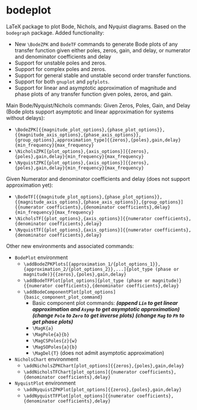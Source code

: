 # bodeplot
LaTeX package to plot Bode, Nichols, and Nyquist diagrams.
Based on the `bodegraph` package.
Added functionality:
 - New `\BodeZPK` and `BodeTF` commands to generate Bode plots of any transfer function given either poles, zeros, gain, and delay, or numerator and denominator coefficients and delay
 - Support for unstable poles and zeros.
 - Support for complex poles and zeros.
 - Support for general stable and unstable second order transfer functions.
 - Support for both `gnuplot` and `pgfplots`.
 - Support for linear and asymptotic approximation of magnitude and phase plots of any transfer function given poles, zeros, and gain.

Main Bode/Nyquist/Nichols commands:
Given Zeros, Poles, Gain, and Delay (Bode plots support asymptotic and linear approximation for systems without delays):
 - `\BodeZPK[{{magnitude_plot_options},{phase_plot_options}},{{magnitude_axis_options},{phase_axis_options}},{group_options},approximation_type]{{zeros},{poles},gain,delay}{min_frequency}{max_frequency}`
 - `\NicholsZPK[{plot_options},{axis_options}]{{zeros},{poles},gain,delay}{min_frequency}{max_frequency}`
 - `\NyquistZPK[{plot_options},{axis_options}]{{zeros},{poles},gain,delay}{min_frequency}{max_frequency}`

Given Numerator and denominator coefficients and delay (does not support approximation yet):
 - `\BodeTF[{{magnitude_plot_options},{phase_plot_options}},{{magnitude_axis_options},{phase_axis_options}},{group_options}]{{numerator coefficients},{denominator coefficients},delay}{min_frequency}{max_frequency}`
 - `\NicholsTF[{plot_options},{axis_options}]{{numerator coefficients},{denominator coefficients},delay}`
 - `\NyquistTF[{plot_options},{axis_options}]{{numerator coefficients},{denominator coefficients},delay}`
 
Other new environments and associated commands:
 - `BodePlot` environment
    - `\addBodeZPKPlots[{approximation_1/{plot_options_1}},{approximation_2/{plot_options_2}},...]{plot_type (phase or magnitude)}{{zeros},{poles},gain,delay}`
    - `\addBodeTFPlot[plot_options]{plot_type (phase or magnitude)}{{numerator coefficients},{denominator coefficients},delay}`
    - `\addBodeComponentPlot[plot_options]{basic_component_plot_command}`
      - Basic component plot commands: ***(append `Lin` to get linear approximation and `Asymp` to get asymptotic approximation)*** ***(change `Pole` to `Zero` to get inverse plots)*** ***(change `Mag` to `Ph` to get phase plots)***
      - `\MagK{a}`
      - `\MagPole{a}{b}`
      - `\MagCSPoles{z}{w}`
      - `\MagSOPoles{a}{b}`
      - `\MagDel{T}` (does not admit asymptotic approximation)
 - `NicholsChart` environment
    - `\addNicholsZPKChart[plot_options]{{zeros},{poles},gain,delay}`
    - `\addNicholsTFChart[plot_options]{{numerator coefficients},{denominator coefficients},delay}`
 - `NyquistPlot` environment
    - `\addNyquistZPKPlot[plot_options]{{zeros},{poles},gain,delay}`
    - `\addNyquistTFPlot[plot_options]{{numerator coefficients},{denominator coefficients},delay}`
